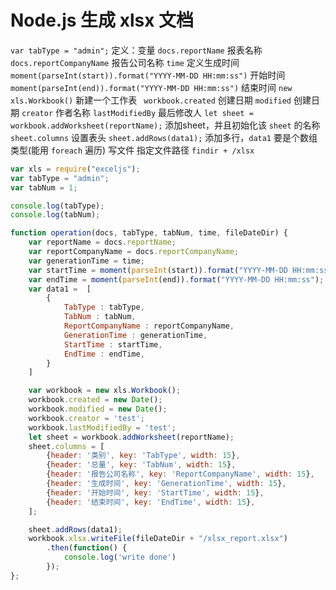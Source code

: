# Node.js 生成 xlsx 文档

`var tabType = "admin";` 定义：变量 `docs.reportName` 报表名称 `docs.reportCompanyName` 报告公司名称 `time` 定义生成时间 `moment(parseInt(start)).format("YYYY-MM-DD HH:mm:ss")` 开始时间 `moment(parseInt(end)).format("YYYY-MM-DD HH:mm:ss")` 结束时间 `new xls.Workbook()` 新建一个工作表
` workbook.created` 创建日期 `modified` 创建日期 `creator` 作者名称 `lastModifiedBy` 最后修改人 `let sheet = workbook.addWorksheet(reportName);` 添加sheet，并且初始化该 `sheet` 的名称 `sheet.columns` 设置表头 `sheet.addRows(data1);` 添加多行，`data1` 要是个数组类型(能用 `foreach` 遍历) 写文件 指定文件路径 `findir + /xlsx`

```js
var xls = require("exceljs");
var tabType = "admin";
var tabNum = 1;

console.log(tabType);
console.log(tabNum);

function operation(docs, tabType, tabNum, time, fileDateDir) {
    var reportName = docs.reportName;
    var reportCompanyName = docs.reportCompanyName;
    var generationTime = time;
    var startTime = moment(parseInt(start)).format("YYYY-MM-DD HH:mm:ss");
    var endTime = moment(parseInt(end)).format("YYYY-MM-DD HH:mm:ss");
    var data1 =  [
        {
            TabType : tabType,
            TabNum : tabNum,
            ReportCompanyName : reportCompanyName,
            GenerationTime : generationTime,
            StartTime : startTime,
            EndTime : endTime,
        }
    ]

    var workbook = new xls.Workbook();
    workbook.created = new Date();
    workbook.modified = new Date();
    workbook.creator = 'test';
    workbook.lastModifiedBy = 'test';
    let sheet = workbook.addWorksheet(reportName);
    sheet.columns = [
        {header: '类别', key: 'TabType', width: 15},
        {header: '总量', key: 'TabNum', width: 15},
        {header: '报告公司名称', key: 'ReportCompanyName', width: 15},
        {header: '生成时间', key: 'GenerationTime', width: 15},
        {header: '开始时间', key: 'StartTime', width: 15},
        {header: '结束时间', key: 'EndTime', width: 15},
    ];

    sheet.addRows(data1);
    workbook.xlsx.writeFile(fileDateDir + "/xlsx_report.xlsx")
        .then(function() {
            console.log('write done')
        });
};
```
